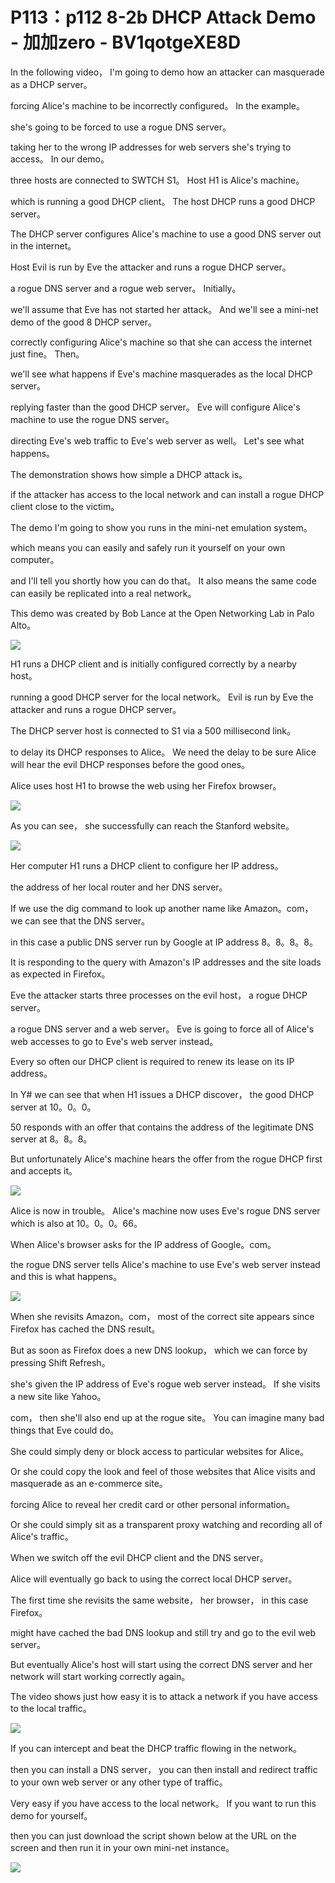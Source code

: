 # P113：p112 8-2b DHCP Attack Demo - 加加zero - BV1qotgeXE8D

 In the following video， I'm going to demo how an attacker can masquerade as a DHCP server。

 forcing Alice's machine to be incorrectly configured。 In the example。

 she's going to be forced to use a rogue DNS server。

 taking her to the wrong IP addresses for web servers she's trying to access。 In our demo。

 three hosts are connected to SWTCH S1。 Host H1 is Alice's machine。

 which is running a good DHCP client。 The host DHCP runs a good DHCP server。

 The DHCP server configures Alice's machine to use a good DNS server out in the internet。

 Host Evil is run by Eve the attacker and runs a rogue DHCP server。

 a rogue DNS server and a rogue web server。 Initially。

 we'll assume that Eve has not started her attack。 And we'll see a mini-net demo of the good 8 DHCP server。

 correctly configuring Alice's machine so that she can access the internet just fine。 Then。

 we'll see what happens if Eve's machine masquerades as the local DHCP server。

 replying faster than the good DHCP server。 Eve will configure Alice's machine to use the rogue DNS server。

 directing Eve's web traffic to Eve's web server as well。 Let's see what happens。

 The demonstration shows how simple a DHCP attack is。

 if the attacker has access to the local network and can install a rogue DHCP client close to the victim。

 The demo I'm going to show you runs in the mini-net emulation system。

 which means you can easily and safely run it yourself on your own computer。

 and I'll tell you shortly how you can do that。 It also means the same code can easily be replicated into a real network。

 This demo was created by Bob Lance at the Open Networking Lab in Palo Alto。



![](img/f7de6034516ddae09de6d1a4ea1422d3_1.png)

 H1 runs a DHCP client and is initially configured correctly by a nearby host。

 running a good DHCP server for the local network。 Evil is run by Eve the attacker and runs a rogue DHCP server。

 The DHCP server host is connected to S1 via a 500 millisecond link。

 to delay its DHCP responses to Alice。 We need the delay to be sure Alice will hear the evil DHCP responses before the good ones。

 Alice uses host H1 to browse the web using her Firefox browser。



![](img/f7de6034516ddae09de6d1a4ea1422d3_3.png)

 As you can see， she successfully can reach the Stanford website。



![](img/f7de6034516ddae09de6d1a4ea1422d3_5.png)

 Her computer H1 runs a DHCP client to configure her IP address。

 the address of her local router and her DNS server。

 If we use the dig command to look up another name like Amazon。com， we can see that the DNS server。

 in this case a public DNS server run by Google at IP address 8。8。8。8。

 It is responding to the query with Amazon's IP addresses and the site loads as expected in Firefox。

 Eve the attacker starts three processes on the evil host， a rogue DHCP server。

 a rogue DNS server and a web server。 Eve is going to force all of Alice's web accesses to go to Eve's web server instead。

 Every so often our DHCP client is required to renew its lease on its IP address。

 In Y# we can see that when H1 issues a DHCP discover， the good DHCP server at 10。0。0。

50 responds with an offer that contains the address of the legitimate DNS server at 8。8。8。

 But unfortunately Alice's machine hears the offer from the rogue DHCP first and accepts it。



![](img/f7de6034516ddae09de6d1a4ea1422d3_7.png)

 Alice is now in trouble。 Alice's machine now uses Eve's rogue DNS server which is also at 10。0。0。66。

 When Alice's browser asks for the IP address of Google。com。

 the rogue DNS server tells Alice's machine to use Eve's web server instead and this is what happens。



![](img/f7de6034516ddae09de6d1a4ea1422d3_9.png)

 When she revisits Amazon。com， most of the correct site appears since Firefox has cached the DNS result。

 But as soon as Firefox does a new DNS lookup， which we can force by pressing Shift Refresh。

 she's given the IP address of Eve's rogue web server instead。 If she visits a new site like Yahoo。

com， then she'll also end up at the rogue site。 You can imagine many bad things that Eve could do。

 She could simply deny or block access to particular websites for Alice。

 Or she could copy the look and feel of those websites that Alice visits and masquerade as an e-commerce site。

 forcing Alice to reveal her credit card or other personal information。

 Or she could simply sit as a transparent proxy watching and recording all of Alice's traffic。

 When we switch off the evil DHCP client and the DNS server。

 Alice will eventually go back to using the correct local DHCP server。

 The first time she revisits the same website， her browser， in this case Firefox。

 might have cached the bad DNS lookup and still try and go to the evil web server。

 But eventually Alice's host will start using the correct DNS server and her network will start working correctly again。

 The video shows just how easy it is to attack a network if you have access to the local traffic。



![](img/f7de6034516ddae09de6d1a4ea1422d3_11.png)

 If you can intercept and beat the DHCP traffic flowing in the network。

 then you can install a DNS server， you can then install and redirect traffic to your own web server or any other type of traffic。

 Very easy if you have access to the local network。 If you want to run this demo for yourself。

 then you can just download the script shown below at the URL on the screen and then run it in your own mini-net instance。



![](img/f7de6034516ddae09de6d1a4ea1422d3_13.png)